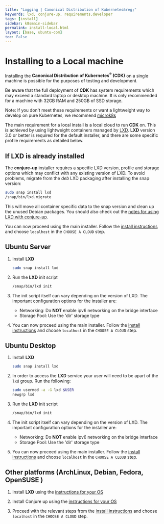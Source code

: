 ```yaml
---
title: "Logging | Canonical Distribution of Kubernetes&reg;"
keywords: lxd, conjure-up, requirements,developer
tags: [install]
sidebar: k8smain-sidebar
permalink: install-local.html
layout: [base, ubuntu-com]
toc: False
---
```


# Installing to a Local machine

Installing the **Canonical Distribution of Kubernetes<sup>&reg;</sup> (CDK)**
on a single machine is possible for the purposes of testing and development.

Be aware that the full deployment of **CDK** has system requirements which may
exceed a standard laptop or desktop machine. It is only recommended for a
machine with 32GB RAM and 250GB of SSD storage.

<div class="p-notification--positive"><p markdown="1" class="p-notification__response">
<span class="p-notification__status">Note:</span>
If you don't meet these requirements or want a lightweight way to develop on
pure Kubernetes, we recommend  <a href="https://microk8s.io/">microk8s</a>
</p></div>

The main requirement for a local install is a local cloud to run **CDK** on. This is achieved by using lightweight containers managed by [LXD][lxd-home]. **LXD** version 3.0 or better is required for the default installer, and there are some specific profile requirements as detailed below.

## If **LXD** is already installed

The **conjure-up** installer requires a specific LXD version, profile and storage options which may conflict with any existing version of LXD.
To avoid problems, migrate from the _deb_ LXD packaging after installing the snap version:

```bash
sudo snap install lxd
/snap/bin/lxd.migrate
```

This will move all container specific data to the snap version and clean up the unused Debian packages. You should also check out the [notes for using LXD with conjure-up][conjure-lxd].

You can now proceed using the main installer. Follow the [install instructions][quickstart] and choose `localhost` in the `CHOOSE A CLOUD` step.

## Ubuntu Server

1.  Install **LXD**
    ```bash
    sudo snap install lxd
    ```
1.  Run the **LXD** init script
    ```bash
    /snap/bin/lxd init
    ```
1.  The init script itself can vary depending on the version of LXD. The important configuration options for the installer are:

    - Networking: Do **NOT** enable ipv6 networking on the bridge interface
    - Storage Pool: Use the 'dir' storage type

1.  You can now proceed using the main installer. Follow the [install instructions][quickstart] and choose `localhost` in the `CHOOSE A CLOUD` step.

## Ubuntu Desktop

1.  Install **LXD**

    ```bash
    sudo snap install lxd
    ```

1.  In order to access the **LXD** service your user will need to be apart of the `lxd` group. Run the following:

    ```bash
    sudo usermod -a -G lxd $USER
    newgrp lxd
    ```

1.  Run the **LXD** init script

    ```bash
    /snap/bin/lxd init
    ```

1.  The init script itself can vary depending on the version of LXD. The important configuration options for the installer are:

    - Networking: Do **NOT** enable ipv6 networking on the bridge interface
    - Storage Pool: Use the 'dir' storage type

1.  You can now proceed using the main installer. Follow the [install instructions][quickstart] and choose `localhost` in the `CHOOSE A CLOUD` step.

## Other platforms (ArchLinux, Debian, Fedora, OpenSUSE )

1.  Install **LXD** using the [instructions for your OS][lxd-install]

1.  Install Conjure up using the [instructions for your OS][conjure-up-install]

1.  Proceed with the relevant steps from the [install instructions][quickstart] and choose `localhost` in the `CHOOSE A CLOUD` step.

<!-- LINKS -->

[lxd-home]: https://linuxcontainers.org/
[lxd-install]: https://linuxcontainers.org/lxd/getting-started-cli/
[conjure-up-install]: https://docs.conjure-up.io/devel/en/user-manual#installing-conjure-up
[conjure-lxd]: https://docs.conjure-up.io/stable/en/user-manual#users-of-lxd
[quickstart]: ../quickstart
